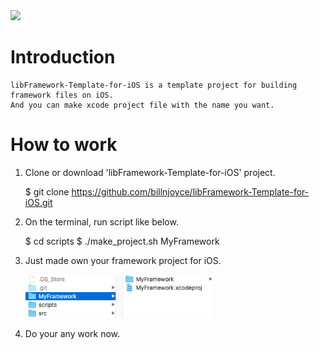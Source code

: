 <img src="http://jsappfactory.cafe24.com/Resources/CI-black.png" width=300>

# Introduction 

    libFramework-Template-for-iOS is a template project for building framework files on iOS.
    And you can make xcode project file with the name you want. 
    
# How to work

1. Clone or download 'libFramework-Template-for-iOS' project.

    $ git clone https://github.com/billnjoyce/libFramework-Template-for-iOS.git

2. On the terminal, run script like below.
    
    $ cd scripts
    $ ./make_project.sh MyFramework
    
3. Just made own your framework project for iOS.

    <img src="https://github.com/billnjoyce/libFramework-Template-for-iOS/blob/master/help1.png?raw=true" width=300>
    
4. Do your any work now.

